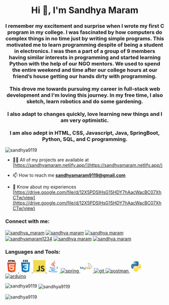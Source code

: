 <h1 align="center">Hi 👋, I'm Sandhya Maram</h1>
<h3 align="center">I remember my excitement and surprise when I wrote my first C program in my college. I was fascinated by how computers do complex things in no time just by writing simple programs. This motivated me to learn programming despite of being a student in electronics. I was then a part of a group of 9 members having similar interests in programming and started learning Python with the help of our NGO mentors. We used to spend the entire weekend and time after our college hours at our friend’s house getting our hands dirty with programming. </br></br>
This drove me towards pursuing my career in full-stack web development and I'm loving this journey. In my free time, I also sketch, learn robotics and do some gardening.
  </br></br>
  I also adapt to changes quickly, love learning new things and I am very optimistic. 
  </br></br>
  I am also adept in HTML, CSS, Javascript, Java, SpringBoot, Python, SQL, and C programming.</h3>

<p align="left"> <img src="https://komarev.com/ghpvc/?username=sandhya9119&label=Profile%20views&color=0e75b6&style=flat" alt="sandhya9119" /> </p>



- 👨‍💻 All of my projects are available at [https://sandhyamaram.netlify.app/](https://sandhyamaram.netlify.app/)

- 📫 How to reach me **sandhyamaram9119@gmail.com**

- 📄 Know about my experiences [https://drive.google.com/file/d/12X5PDSIHsG15HDY7hAacWacBC07XhCTw/view](https://drive.google.com/file/d/12X5PDSIHsG15HDY7hAacWacBC07XhCTw/view)


<h3 align="left">Connect with me:</h3>
<p align="left">
<a href="https://twitter.com/sandhya_maram" target="blank"><img align="center" src="https://raw.githubusercontent.com/rahuldkjain/github-profile-readme-generator/master/src/images/icons/Social/twitter.svg" alt="sandhya_maram" height="30" width="40" /></a>
<a href="https://linkedin.com/in/sandhya maram" target="blank"><img align="center" src="https://raw.githubusercontent.com/rahuldkjain/github-profile-readme-generator/master/src/images/icons/Social/linked-in-alt.svg" alt="sandhya maram" height="30" width="40" /></a>
<a href="https://fb.com/sandhya maram" target="blank"><img align="center" src="https://raw.githubusercontent.com/rahuldkjain/github-profile-readme-generator/master/src/images/icons/Social/facebook.svg" alt="sandhya maram" height="30" width="40" /></a>
<a href="https://www.hackerrank.com/sandhyamaram1234" target="blank"><img align="center" src="https://raw.githubusercontent.com/rahuldkjain/github-profile-readme-generator/master/src/images/icons/Social/hackerrank.svg" alt="sandhyamaram1234" height="30" width="40" /></a>
<a href="https://www.leetcode.com/sandhya maram" target="blank"><img align="center" src="https://raw.githubusercontent.com/rahuldkjain/github-profile-readme-generator/master/src/images/icons/Social/leet-code.svg" alt="sandhya maram" height="30" width="40" /></a>
<a href="https://auth.geeksforgeeks.org/user/sandhya maram" target="blank"><img align="center" src="https://raw.githubusercontent.com/rahuldkjain/github-profile-readme-generator/master/src/images/icons/Social/geeks-for-geeks.svg" alt="sandhya maram" height="30" width="40" /></a>
</p>

<h3 align="left">Languages and Tools:</h3>
<p align="left">
  <a href="https://www.w3.org/html/" target="_blank" rel="noreferrer"> <img src="https://raw.githubusercontent.com/devicons/devicon/master/icons/html5/html5-original-wordmark.svg" alt="html5" width="40" height="40"/> </a>
  <a href="https://www.w3schools.com/css/" target="_blank" rel="noreferrer"> <img src="https://raw.githubusercontent.com/devicons/devicon/master/icons/css3/css3-original-wordmark.svg" alt="css3" width="40" height="40"/> </a>
  <a href="https://developer.mozilla.org/en-US/docs/Web/JavaScript" target="_blank" rel="noreferrer"> <img src="https://raw.githubusercontent.com/devicons/devicon/master/icons/javascript/javascript-original.svg" alt="javascript" width="40" height="40"/> </a>
  <a href="https://www.java.com" target="_blank" rel="noreferrer"> <img src="https://raw.githubusercontent.com/devicons/devicon/master/icons/java/java-original.svg" alt="java" width="40" height="40"/> </a>
  <a href="https://spring.io/" target="_blank" rel="noreferrer"> <img src="https://www.vectorlogo.zone/logos/springio/springio-icon.svg" alt="spring" width="40" height="40"/> </a>
  <a href="https://www.mysql.com/" target="_blank" rel="noreferrer"> <img src="https://raw.githubusercontent.com/devicons/devicon/master/icons/mysql/mysql-original-wordmark.svg" alt="mysql" width="40" height="40"/> </a> 
  <a href="https://git-scm.com/" target="_blank" rel="noreferrer"> <img src="https://www.vectorlogo.zone/logos/git-scm/git-scm-icon.svg" alt="git" width="40" height="40"/> </a> 
  <a href="https://postman.com" target="_blank" rel="noreferrer"> <img src="https://www.vectorlogo.zone/logos/getpostman/getpostman-icon.svg" alt="postman" width="40" height="40"/> </a>
  <a href="https://www.python.org" target="_blank" rel="noreferrer"> <img src="https://raw.githubusercontent.com/devicons/devicon/master/icons/python/python-original.svg" alt="python" width="40" height="40"/> </a>
 <a href="https://www.arduino.cc/" target="_blank" rel="noreferrer"> <img src="https://cdn.worldvectorlogo.com/logos/arduino-1.svg" alt="arduino" width="40" height="40"/> </a> </p>

<p><img align="left" src="https://github-readme-stats.vercel.app/api/top-langs?username=sandhya9119&show_icons=true&locale=en&layout=compact" alt="sandhya9119" /></p>

<p>&nbsp;<img align="center" src="https://github-readme-stats.vercel.app/api?username=sandhya9119&show_icons=true&locale=en" alt="sandhya9119" /></p>

<p><img align="center" src="https://github-readme-streak-stats.herokuapp.com/?user=sandhya9119&" alt="sandhya9119" /></p>

